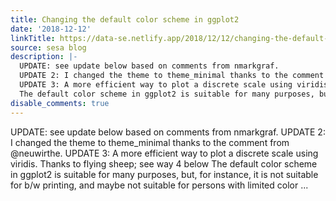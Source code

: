 ```yaml
---
title: Changing the default color scheme in ggplot2
date: '2018-12-12'
linkTitle: https://data-se.netlify.app/2018/12/12/changing-the-default-color-scheme-in-ggplot2/
source: sesa blog
description: |-
  UPDATE: see update below based on comments from nmarkgraf.
  UPDATE 2: I changed the theme to theme_minimal thanks to the comment from @neuwirthe.
  UPDATE 3: A more efficient way to plot a discrete scale using viridis. Thanks to flying sheep; see way 4 below
  The default color scheme in ggplot2 is suitable for many purposes, but, for instance, it is not suitable for b/w printing, and maybe not suitable for persons with limited color ...
disable_comments: true
---
```

UPDATE: see update below based on comments from nmarkgraf.
UPDATE 2: I changed the theme to theme_minimal thanks to the comment from @neuwirthe.
UPDATE 3: A more efficient way to plot a discrete scale using viridis. Thanks to flying sheep; see way 4 below
The default color scheme in ggplot2 is suitable for many purposes, but, for instance, it is not suitable for b/w printing, and maybe not suitable for persons with limited color ...